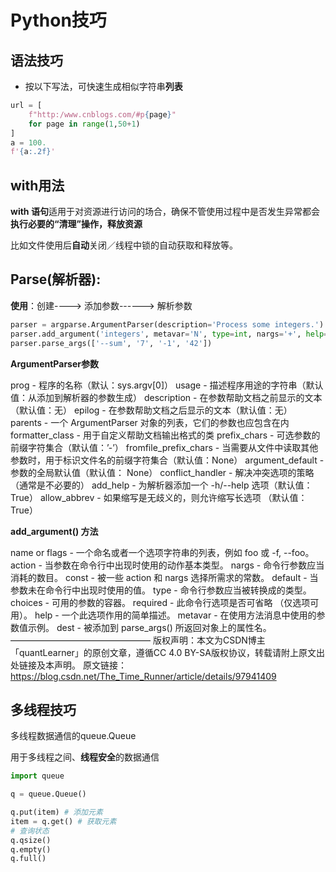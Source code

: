 # Python技巧

## 语法技巧

+ 按以下写法，可快速生成相似字符串**列表**

```python
url = [
    f"http:/www.cnblogs.com/#p{page}"
    for page in range(1,50+1)
]
a = 100.
f'{a:.2f}'
```

## with用法

**with 语句**适用于对资源进行访问的场合，确保不管使用过程中是否发生异常都会**执行必要的“清理”操作，释放资源**

比如文件使用后**自动**关闭／线程中锁的自动获取和释放等。



## **Parse(解析器):**

**使用**：创建----> 添加参数------> 解析参数

```python
parser = argparse.ArgumentParser(description='Process some integers.')
parser.add_argument('integers', metavar='N', type=int, nargs='+', help='an integer for the accumulator')
parser.parse_args(['--sum', '7', '-1', '42'])
```

**ArgumentParser参数**

prog - 程序的名称（默认：sys.argv[0]）
usage - 描述程序用途的字符串（默认值：从添加到解析器的参数生成）
description - 在参数帮助文档之前显示的文本（默认值：无）
epilog - 在参数帮助文档之后显示的文本（默认值：无）
parents - 一个 ArgumentParser 对象的列表，它们的参数也应包含在内
formatter_class - 用于自定义帮助文档输出格式的类
prefix_chars - 可选参数的前缀字符集合（默认值：’-’）
fromfile_prefix_chars - 当需要从文件中读取其他参数时，用于标识文件名的前缀字符集合（默认值：None）
argument_default - 参数的全局默认值（默认值： None）
conflict_handler - 解决冲突选项的策略（通常是不必要的）
add_help - 为解析器添加一个 -h/--help 选项（默认值： True）
allow_abbrev - 如果缩写是无歧义的，则允许缩写长选项 （默认值：True）

**add_argument() 方法**

name or flags - 一个命名或者一个选项字符串的列表，例如 foo 或 -f, --foo。
action - 当参数在命令行中出现时使用的动作基本类型。
nargs - 命令行参数应当消耗的数目。
const - 被一些 action 和 nargs 选择所需求的常数。
default - 当参数未在命令行中出现时使用的值。
type - 命令行参数应当被转换成的类型。
choices - 可用的参数的容器。
required - 此命令行选项是否可省略 （仅选项可用）。
help - 一个此选项作用的简单描述。
metavar - 在使用方法消息中使用的参数值示例。
dest - 被添加到 parse_args() 所返回对象上的属性名。
————————————————
版权声明：本文为CSDN博主「quantLearner」的原创文章，遵循CC 4.0 BY-SA版权协议，转载请附上原文出处链接及本声明。
原文链接：https://blog.csdn.net/The_Time_Runner/article/details/97941409



## 多线程技巧

多线程数据通信的queue.Queue

用于多线程之间、**线程安全**的数据通信

```python
import queue

q = queue.Queue()

q.put(item) # 添加元素
item = q.get() # 获取元素
# 查询状态
q.qsize()
q.empty()
q.full()
```





